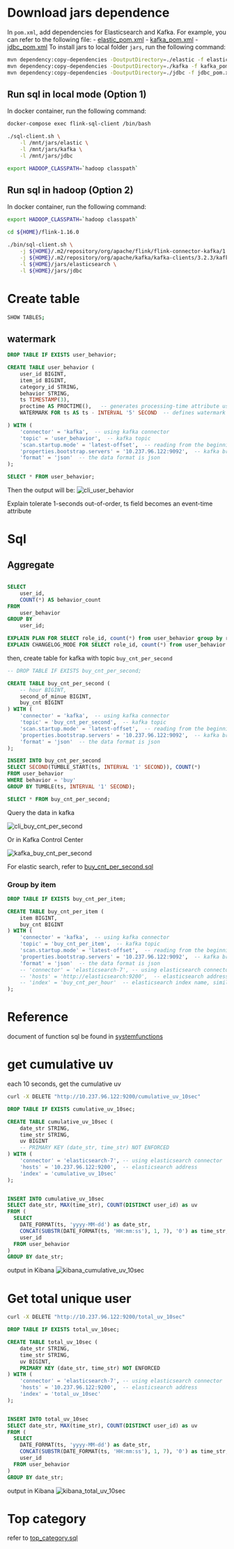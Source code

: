 # Download jars dependence
In `pom.xml`, add dependencies for Elasticsearch and Kafka. For example, you can refer to the following file:
    - [elastic_pom.xml](../jars/elastic_pom.xml)
    - [kafka_pom.xml](../jars/kafka_pom.xml)
    - [jdbc_pom.xml](../jars/jdbc_pom.xml)
To install jars to local folder `jars`, run the following command:
```sh
mvn dependency:copy-dependencies -DoutputDirectory=./elastic -f elastic_pom.xml
mvn dependency:copy-dependencies -DoutputDirectory=./kafka -f kafka_pom.xml
mvn dependency:copy-dependencies -DoutputDirectory=./jdbc -f jdbc_pom.xml
```
## Run sql in local mode (Option 1)
In docker container, run the following command:
```sh
docker-compose exec flink-sql-client /bin/bash

./sql-client.sh \
    -l /mnt/jars/elastic \
    -l /mnt/jars/kafka \
    -l /mnt/jars/jdbc

export HADOOP_CLASSPATH=`hadoop classpath`
```
## Run sql in hadoop (Option 2)
In docker container, run the following command:

```sh
export HADOOP_CLASSPATH=`hadoop classpath`

cd ${HOME}/flink-1.16.0

./bin/sql-client.sh \
    -j ${HOME}/.m2/repository/org/apache/flink/flink-connector-kafka/1.16.0/flink-connector-kafka-1.16.0.jar \
    -j ${HOME}/.m2/repository/org/apache/kafka/kafka-clients/3.2.3/kafka-clients-3.2.3.jar \
    -l ${HOME}/jars/elasticsearch \
    -l ${HOME}/jars/jdbc

```


# Create table
```sh
SHOW TABLES;
```
## watermark
```sql
DROP TABLE IF EXISTS user_behavior;

CREATE TABLE user_behavior (
    user_id BIGINT,
    item_id BIGINT,
    category_id STRING,
    behavior STRING,
    ts TIMESTAMP(3),
    proctime AS PROCTIME(),   -- generates processing-time attribute using computed column
    WATERMARK FOR ts AS ts - INTERVAL '5' SECOND  -- defines watermark on ts column, marks ts as event-time attribute

) WITH (
    'connector' = 'kafka',  -- using kafka connector
    'topic' = 'user_behavior',  -- kafka topic
    'scan.startup.mode' = 'latest-offset',  -- reading from the beginning
    'properties.bootstrap.servers' = '10.237.96.122:9092',  -- kafka broker address
    'format' = 'json'  -- the data format is json
);
```

```sql
SELECT * FROM user_behavior;
```
Then the output will be:
![cli_user_behavior](../image/cli_user_behavior.png)


Explain tolerate 1-seconds out-of-order, ts field becomes an event-time attribute

# Sql
## Aggregate
```sql

SELECT 
    user_id, 
    COUNT(*) AS behavior_count
FROM 
    user_behavior
GROUP BY 
    user_id;

EXPLAIN PLAN FOR SELECT role_id, count(*) from user_behavior group by role_id;
EXPLAIN CHANGELOG_MODE FOR SELECT role_id, count(*) from user_behavior group by role_id;
```

then, create table for kafka with topic `buy_cnt_per_second`

```sql
-- DROP TABLE IF EXISTS buy_cnt_per_second;

CREATE TABLE buy_cnt_per_second (
    -- hour BIGINT,
    second_of_minue BIGINT,
    buy_cnt BIGINT
) WITH (
    'connector' = 'kafka',  -- using kafka connector
    'topic' = 'buy_cnt_per_second',  -- kafka topic
    'scan.startup.mode' = 'latest-offset',  -- reading from the beginning
    'properties.bootstrap.servers' = '10.237.96.122:9092',  -- kafka broker address
    'format' = 'json'  -- the data format is json
);

INSERT INTO buy_cnt_per_second
SELECT SECOND(TUMBLE_START(ts, INTERVAL '1' SECOND)), COUNT(*)
FROM user_behavior
WHERE behavior = 'buy'
GROUP BY TUMBLE(ts, INTERVAL '1' SECOND);

SELECT * FROM buy_cnt_per_second;
```

Query the data in kafka

![cli_buy_cnt_per_second](../image/cli_buy_cnt_per_second.png)

Or in Kafka Control Center

![kafka_buy_cnt_per_second](../image/kafka_buy_cnt_per_second.png)


For elastic search, refer to [buy_cnt_per_second.sql](buy_cnt_per_second.sql)

### Group by item
```sql
DROP TABLE IF EXISTS buy_cnt_per_item;

CREATE TABLE buy_cnt_per_item (
    item BIGINT,
    buy_cnt BIGINT
) WITH (
    'connector' = 'kafka',  -- using kafka connector
    'topic' = 'buy_cnt_per_item',  -- kafka topic
    'scan.startup.mode' = 'latest-offset',  -- reading from the beginning
    'properties.bootstrap.servers' = '10.237.96.122:9092',  -- kafka broker address
    'format' = 'json'  -- the data format is json
    -- 'connector' = 'elasticsearch-7', -- using elasticsearch connector
    -- 'hosts' = 'http://elasticsearch:9200',  -- elasticsearch address
    -- 'index' = 'buy_cnt_per_hour'  -- elasticsearch index name, similar to database table name
);

```
# Reference

document of function sql be found in [systemfunctions](https://nightlies.apache.org/flink/flink-docs-release-1.16/docs/dev/table/functions/systemfunctions/)


# get cumulative uv

each 10 seconds, get the cumulative uv
```sh
curl -X DELETE "http://10.237.96.122:9200/cumulative_uv_10sec"
```

```sql
DROP TABLE IF EXISTS cumulative_uv_10sec;

CREATE TABLE cumulative_uv_10sec (
    date_str STRING,
    time_str STRING,
    uv BIGINT
    -- PRIMARY KEY (date_str, time_str) NOT ENFORCED
) WITH (
    'connector' = 'elasticsearch-7', -- using elasticsearch connector
    'hosts' = '10.237.96.122:9200',  -- elasticsearch address
    'index' = 'cumulative_uv_10sec'
);


INSERT INTO cumulative_uv_10sec
SELECT date_str, MAX(time_str), COUNT(DISTINCT user_id) as uv
FROM (
  SELECT
    DATE_FORMAT(ts, 'yyyy-MM-dd') as date_str,
    CONCAT(SUBSTR(DATE_FORMAT(ts, 'HH:mm:ss'), 1, 7), '0') as time_str,
    user_id
  FROM user_behavior
)
GROUP BY date_str;

```

output in Kibana
![kibana_cumulative_uv_10sec](../image/kibana_cumulative_uv_10sec.png)

# Get total unique user

```sh
curl -X DELETE "http://10.237.96.122:9200/total_uv_10sec"
```

```sql
DROP TABLE IF EXISTS total_uv_10sec;

CREATE TABLE total_uv_10sec (
    date_str STRING,
    time_str STRING,
    uv BIGINT,
    PRIMARY KEY (date_str, time_str) NOT ENFORCED
) WITH (
    'connector' = 'elasticsearch-7', -- using elasticsearch connector
    'hosts' = '10.237.96.122:9200',  -- elasticsearch address
    'index' = 'total_uv_10sec'
);


INSERT INTO total_uv_10sec
SELECT date_str, MAX(time_str), COUNT(DISTINCT user_id) as uv
FROM (
  SELECT
    DATE_FORMAT(ts, 'yyyy-MM-dd') as date_str,
    CONCAT(SUBSTR(DATE_FORMAT(ts, 'HH:mm:ss'), 1, 7), '0') as time_str,
    user_id
  FROM user_behavior
)
GROUP BY date_str;
```

output in Kibana
![kibana_total_uv_10sec](../image/kibana_cumulative_uv_10sec.png)


# Top category
refer to [top_category.sql](top_category.sql)